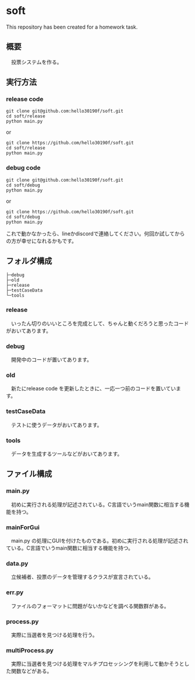 # soft
 This repository has been created for a homework task.

## 概要
　投票システムを作る。

## 実行方法
### release code
```
git clone git@github.com:hello30190f/soft.git
cd soft/release
python main.py
```
or
```
git clone https://github.com/hello30190f/soft.git
cd soft/release
python main.py
```

### debug code
```
git clone git@github.com:hello30190f/soft.git
cd soft/debug
python main.py
```
or
```
git clone https://github.com/hello30190f/soft.git
cd soft/debug
python main.py
```

これで動かなかったら、lineかdiscordで連絡してください。何回か試してからの方が幸せになれるかもです。

## フォルダ構成
```
├─debug
├─old
├─release
├─testCaseData
└─tools
```
### release
　いったん切りのいいところを完成として、ちゃんと動くだろうと思ったコードがおいてあります。

### debug
　開発中のコードが置いてあります。

### old
　新たにrelease code を更新したときに、一応一つ前のコードを置いています。

### testCaseData
　テストに使うデータがおいてあります。

### tools
　データを生成するツールなどがおいてあります。


## ファイル構成
### main.py
　初めに実行される処理が記述されている。C言語でいうmain関数に相当する機能を持つ。

### mainForGui
　main.py の処理にGUIを付けたものである。初めに実行される処理が記述されている。C言語でいうmain関数に相当する機能を持つ。

### data.py
　立候補者、投票のデータを管理するクラスが宣言されている。

### err.py
　ファイルのフォーマットに問題がないかなどを調べる関数群がある。

### process.py
　実際に当選者を見つける処理を行う。

### multiProcess.py
　実際に当選者を見つける処理をマルチプロセッシングを利用して動かそうとした関数などがある。